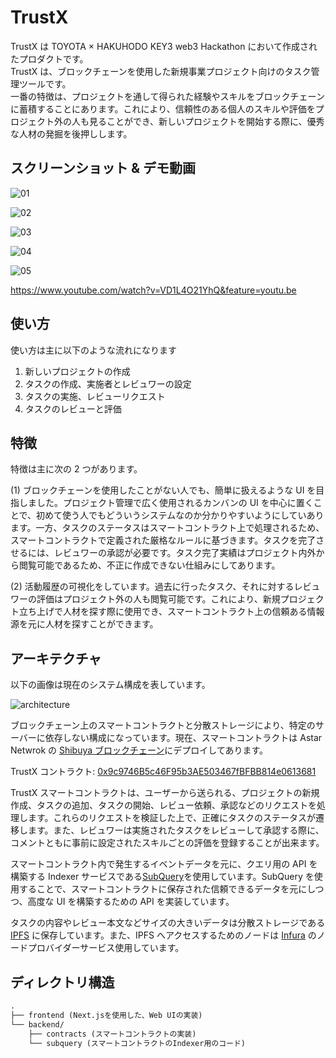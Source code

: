 # TrustX

TrustX は TOYOTA × HAKUHODO KEY3 web3 Hackathon において作成されたプロダクトです。  
TrustX は、ブロックチェーンを使用した新規事業プロジェクト向けのタスク管理ツールです。  
一番の特徴は、プロジェクトを通して得られた経験やスキルをブロックチェーンに蓄積することにあります。これにより、信頼性のある個人のスキルや評価をプロジェクト外の人も見ることができ、新しいプロジェクトを開始する際に、優秀な人材の発掘を後押しします。

## スクリーンショット & デモ動画

![01](https://github.com/gaogao-asia/key3hackathon/blob/main/pictures/01.png?raw=true)

![02](https://github.com/gaogao-asia/key3hackathon/blob/main/pictures/02.png?raw=true)

![03](https://github.com/gaogao-asia/key3hackathon/blob/main/pictures/03.png?raw=true)

![04](https://github.com/gaogao-asia/key3hackathon/blob/main/pictures/04.png?raw=true)

![05](https://github.com/gaogao-asia/key3hackathon/blob/main/pictures/05.png?raw=true)

https://www.youtube.com/watch?v=VD1L4O21YhQ&feature=youtu.be

## 使い方

使い方は主に以下のような流れになります

1. 新しいプロジェクトの作成
2. タスクの作成、実施者とレビュワーの設定
3. タスクの実施、レビューリクエスト
4. タスクのレビューと評価

## 特徴

特徴は主に次の 2 つがあります。

(1) ブロックチェーンを使用したことがない人でも、簡単に扱えるような UI を目指しました。プロジェクト管理で広く使用されるカンバンの UI を中心に置くことで、初めて使う人でもどういうシステムなのか分かりやすいようにしていあります。一方、タスクのステータスはスマートコントラクト上で処理されるため、スマートコントラクトで定義された厳格なルールに基づきます。タスクを完了させるには、レビュワーの承認が必要です。タスク完了実績はプロジェクト内外から閲覧可能であるため、不正に作成できない仕組みにしてあります。

(2) 活動履歴の可視化をしています。過去に行ったタスク、それに対するレビュワーの評価はプロジェクト外の人も閲覧可能です。これにより、新規プロジェクト立ち上げで人材を探す際に使用でき、スマートコントラクト上の信頼ある情報源を元に人材を探すことができます。

## アーキテクチャ

以下の画像は現在のシステム構成を表しています。

![architecture](https://github.com/gaogao-asia/key3hackathon/blob/main/architecture.drawio.svg?raw=true)

ブロックチェーン上のスマートコントラクトと分散ストレージにより、特定のサーバーに依存しない構成になっています。現在、スマートコントラクトは Astar Netwrok の [Shibuya ブロックチェーン](https://blockscout.com/shibuya)にデプロイしてあります。

TrustX コントラクト: [0x9c9746B5c46F95b3AE503467fBFBB814e0613681](https://blockscout.com/shibuya/address/0x9c9746B5c46F95b3AE503467fBFBB814e0613681)

TrustX スマートコントラクトは、ユーザーから送られる、プロジェクトの新規作成、タスクの追加、タスクの開始、レビュー依頼、承認などのリクエストを処理します。これらのリクエストを検証した上で、正確にタスクのステータスが遷移します。また、レビュワーは実施されたタスクをレビューして承認する際に、コメントともに事前に設定されたスキルごとの評価を登録することが出来ます。

スマートコントラクト内で発生するイベントデータを元に、クエリ用の API を構築する Indexer サービスである[SubQuery](https://subquery.network/)を使用しています。SubQuery を使用することで、スマートコントラクトに保存された信頼できるデータを元にしつつ、高度な UI を構築するための API を実装しています。

タスクの内容やレビュー本文などサイズの大きいデータは分散ストレージである [IPFS](https://ipfs.tech/) に保存しています。また、IPFS へアクセスするためのノードは [Infura](https://www.infura.io/) のノードプロバイダーサービス使用しています。

## ディレクトリ構造

```txt
.
├── frontend (Next.jsを使用した、Web UIの実装)
└── backend/
    ├── contracts (スマートコントラクトの実装)
    └── subquery (スマートコントラクトのIndexer用のコード)
```
